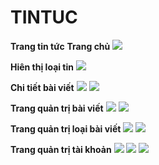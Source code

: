 # TINTUC
**Trang tin tức**
**Trang chủ** <img src="http://i.imgur.com/x6bmWIe.jpg">

**Hiên thị loại tin**
<img src="http://i.imgur.com/jnvmbXK.jpg">

**Chi tiết bài viết**
<img src="http://i.imgur.com/TVKBKnW.jpg">
<img src="http://i.imgur.com/9iGxOo0.jpg">

**Trang quản trị bài viết**
<img src="http://i.imgur.com/7lP8Jd8.jpg">
<img src="http://i.imgur.com/vqGOkgF.jpg">

**Trang quản trị loại bài viết**
<img src="http://i.imgur.com/hzQ3x5g.jpg">
<img src="http://i.imgur.com/iID3Rwp.jpg">

**Trang quản trị tài khoản**
<img src="http://i.imgur.com/T19JDeP.jpg">
<img src="http://i.imgur.com/OYdRG6A.jpg">
<img src="http://i.imgur.com/Wnh2Kff.jpg">
